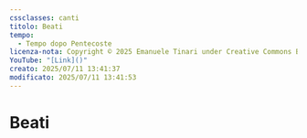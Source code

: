 ```yaml
---
cssclasses: canti
titolo: Beati
tempo:
  - Tempo dopo Pentecoste
licenza-nota: Copyright © 2025 Emanuele Tinari under Creative Commons BY-NC-SA 4.0 https://creativecommons.org/licenses/by-nc-sa/4.0/
YouTube: "[Link]()"
creato: 2025/07/11 13:41:37
modificato: 2025/07/11 13:41:53
---
```


# Beati

